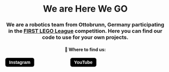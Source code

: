 <h1 align="center">We are Here We GO</h1>
<h3 align="center">
  We are a robotics team from Ottobrunn, Germany participating in the <a href="https://www.firstlegoleague.org/">FIRST LEGO League</a> competition. Here you can find our code to use for your own projects.
</h3>
<h4 align="center">🎯 Where to find us:
</h4>
<p>
  <a href="https://www.instagram.com/herewego_robotics/" style="text-decoration:none; display:inline-flex; align-items:center; background-color:#000000; color:#ffffff; padding:6px 12px; border-radius:6px; margin-right:100px; font-weight:bold; font-family:sans-serif;background-color:"gray">
    Instagram    
  </a>
  <a href="https://www.youtube.com/@HereWeGO-w1j" style="text-decoration:none; display:inline-flex; align-items:center; background-color:#000000; color:#ffffff; padding:6px 12px; border-radius:6px; margin-left:10px; font-weight:bold; font-family:sans-serif;">
    YouTube
  </a>
</p>















